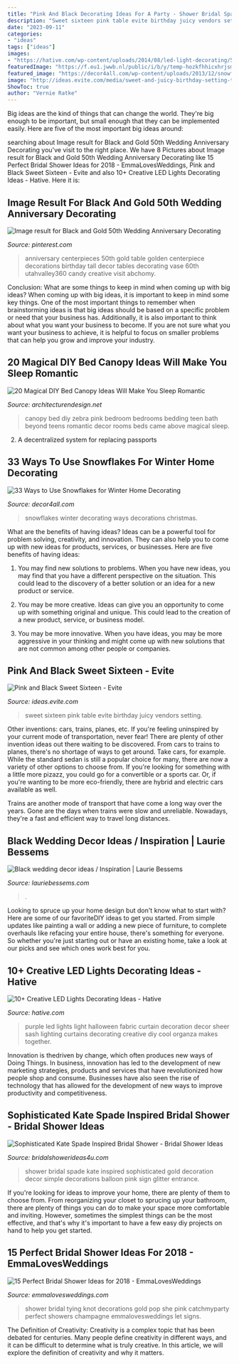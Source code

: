 ```yaml
---
title: "Pink And Black Decorating Ideas For A Party - Shower Bridal Spade Kate Inspired Sophisticated Gold Decoration Decor Simple Decorations Balloon Pink Sign Glitter Entrance"
description: "Sweet sixteen pink table evite birthday juicy vendors setting"
date: "2023-09-11"
categories:
- "ideas"
tags: ["ideas"]
images:
- "https://hative.com/wp-content/uploads/2014/08/led-light-decorating/5-led-light-curtain.jpg"
featuredImage: "https://f.eu1.jwwb.nl/public/i/b/y/temp-hozkfhhicxhrjsmgcdbp/blackweddingtablesetting.jpg"
featured_image: "https://decor4all.com/wp-content/uploads/2013/12/snowflakes-holiday-decorations-winter-decorating-ideas-17.jpg"
image: "http://ideas.evite.com/media/sweet-and-juicy-birthday-setting-the-mood-table-595.jpg"
ShowToc: true
author: "Vernie Ratke"
---
```



Big ideas are the kind of things that can change the world. They're big enough to be important, but small enough that they can be implemented easily. Here are five of the most important big ideas around: 

	

		
searching about Image result for Black and Gold 50th Wedding Anniversary Decorating you've visit to the right place. We have 8 Pictures about Image result for Black and Gold 50th Wedding Anniversary Decorating like 15 Perfect Bridal Shower Ideas for 2018 - EmmaLovesWeddings, Pink and Black Sweet Sixteen - Evite and also 10+ Creative LED Lights Decorating Ideas - Hative. Here it is:
		
    
## Image Result For Black And Gold 50th Wedding Anniversary Decorating

<img loading=lazy src="https://i.pinimg.com/736x/50/0d/1e/500d1e056f8bbf06ce6e97646a840631.jpg" onerror="this.onerror=null;this.src='https://tse3.mm.bing.net/th?id=OIP.2oJITe56c6sRZF_5TMykNwAAAA&amp;pid=15.1';" alt="Image result for Black and Gold 50th Wedding Anniversary Decorating">

_Source: pinterest.com_

>anniversary centerpieces 50th gold table golden centerpiece decorations birthday tall decor tables decorating vase 60th utahvalley360 candy creative visit abchomy. 

	

Conclusion: What are some things to keep in mind when coming up with big ideas?
When coming up with big ideas, it is important to keep in mind some key things. One of the most important things to remember when brainstorming ideas is that big ideas should be based on a specific problem or need that your business has. Additionally, it is also important to think about what you want your business to become. If you are not sure what you want your business to achieve, it is helpful to focus on smaller problems that can help you grow and improve your industry.

    
## 20 Magical DIY Bed Canopy Ideas Will Make You Sleep Romantic

<img loading=lazy src="http://cdn.architecturendesign.net/wp-content/uploads/2015/07/AD-DIY-Bed-Canopy-18.jpg" onerror="this.onerror=null;this.src='https://tse4.mm.bing.net/th?id=OIP.AKjCfW2kRfPpCNHvgzt2rgHaJ7&amp;pid=15.1';" alt="20 Magical DIY Bed Canopy Ideas Will Make You Sleep Romantic">

_Source: architecturendesign.net_

>canopy bed diy zebra pink bedroom bedrooms bedding teen bath beyond teens romantic decor rooms beds came above magical sleep. 

	

2. A decentralized system for replacing passports 

    
## 33 Ways To Use Snowflakes For Winter Home Decorating

<img loading=lazy src="https://decor4all.com/wp-content/uploads/2013/12/snowflakes-holiday-decorations-winter-decorating-ideas-17.jpg" onerror="this.onerror=null;this.src='https://tse4.mm.bing.net/th?id=OIP.Nu7LSX0Cj4EjnMDZ0Ue6XAAAAA&amp;pid=15.1';" alt="33 Ways to Use Snowflakes for Winter Home Decorating">

_Source: decor4all.com_

>snowflakes winter decorating ways decorations christmas. 

	

What are the benefits of having ideas?
Ideas can be a powerful tool for problem solving, creativity, and innovation. They can also help you to come up with new ideas for products, services, or businesses. Here are five benefits of having ideas:
1. You may find new solutions to problems. When you have new ideas, you may find that you have a different perspective on the situation. This could lead to the discovery of a better solution or an idea for a new product or service.

2. You may be more creative. Ideas can give you an opportunity to come up with something original and unique. This could lead to the creation of a new product, service, or business model.

3. You may be more innovative. When you have ideas, you may be more aggressive in your thinking and might come up with new solutions that are not common among other people or companies.

    
## Pink And Black Sweet Sixteen - Evite

<img loading=lazy src="http://ideas.evite.com/media/sweet-and-juicy-birthday-setting-the-mood-table-595.jpg" onerror="this.onerror=null;this.src='https://tse4.mm.bing.net/th?id=OIP.YMm1MfBHGmeJiGSKOABWZgHaJ9&amp;pid=15.1';" alt="Pink and Black Sweet Sixteen - Evite">

_Source: ideas.evite.com_

>sweet sixteen pink table evite birthday juicy vendors setting. 

	

Other inventions: cars, trains, planes, etc.
If you're feeling uninspired by your current mode of transportation, never fear! There are plenty of other invention ideas out there waiting to be discovered. From cars to trains to planes, there's no shortage of ways to get around.
Take cars, for example. While the standard sedan is still a popular choice for many, there are now a variety of other options to choose from. If you're looking for something with a little more pizazz, you could go for a convertible or a sports car. Or, if you're wanting to be more eco-friendly, there are hybrid and electric cars available as well.

Trains are another mode of transport that have come a long way over the years. Gone are the days when trains were slow and unreliable. Nowadays, they're a fast and efficient way to travel long distances.

    
## Black Wedding Decor Ideas / Inspiration | Laurie Bessems

<img loading=lazy src="https://f.eu1.jwwb.nl/public/i/b/y/temp-hozkfhhicxhrjsmgcdbp/blackweddingtablesetting.jpg" onerror="this.onerror=null;this.src='https://tse3.mm.bing.net/th?id=OIP.DHRssZX8HM23IQdNIMb63gHaLS&amp;pid=15.1';" alt="Black wedding decor ideas / Inspiration | Laurie Bessems">

_Source: lauriebessems.com_

>. 

	

Looking to spruce up your home design but don't know what to start with? Here are some of our favoriteDIY ideas to get you started. From simple updates like painting a wall or adding a new piece of furniture, to complete overhauls like refacing your entire house, there's something for everyone. So whether you're just starting out or have an existing home, take a look at our picks and see which ones work best for you.

    
## 10+ Creative LED Lights Decorating Ideas - Hative

<img loading=lazy src="https://hative.com/wp-content/uploads/2014/08/led-light-decorating/5-led-light-curtain.jpg" onerror="this.onerror=null;this.src='https://tse1.mm.bing.net/th?id=OIP.9er6BojsWgrIzx1PssNEmAHaLH&amp;pid=15.1';" alt="10+ Creative LED Lights Decorating Ideas - Hative">

_Source: hative.com_

>purple led lights light halloween fabric curtain decoration decor sheer sash lighting curtains decorating creative diy cool organza makes together. 

	

Innovation is thedriven by change, which often produces new ways of Doing Things. In business, innovation has led to the development of new marketing strategies, products and services that have revolutionized how people shop and consume. Businesses have also seen the rise of technology that has allowed for the development of new ways to improve productivity and competitiveness.

    
## Sophisticated Kate Spade Inspired Bridal Shower - Bridal Shower Ideas

<img loading=lazy src="http://www.bridalshowerideas4u.com/wp-content/uploads/2016/05/Sophisticated-Kate-Spade-Inspired-Bridal-Shower-Glitter-Balloon-600x900.jpg" onerror="this.onerror=null;this.src='https://tse2.mm.bing.net/th?id=OIP.ZFA70pDuxEYHytlbn4s1qQHaLH&amp;pid=15.1';" alt="Sophisticated Kate Spade Inspired Bridal Shower - Bridal Shower Ideas">

_Source: bridalshowerideas4u.com_

>shower bridal spade kate inspired sophisticated gold decoration decor simple decorations balloon pink sign glitter entrance. 

	

If you're looking for ideas to improve your home, there are plenty of them to choose from. From reorganizing your closet to sprucing up your bathroom, there are plenty of things you can do to make your space more comfortable and inviting. However, sometimes the simplest things can be the most effective, and that's why it's important to have a few easy diy projects on hand to help you get started.

    
## 15 Perfect Bridal Shower Ideas For 2018 - EmmaLovesWeddings

<img loading=lazy src="http://emmalovesweddings.com/wp-content/uploads/2017/11/pink-and-gold-bridal-shower-decorations.jpg" onerror="this.onerror=null;this.src='https://tse4.mm.bing.net/th?id=OIP.NrBEuaa9gDQyztFKKBlHfgHaLH&amp;pid=15.1';" alt="15 Perfect Bridal Shower Ideas for 2018 - EmmaLovesWeddings">

_Source: emmalovesweddings.com_

>shower bridal tying knot decorations gold pop she pink catchmyparty perfect showers champagne emmalovesweddings let signs. 

	

The Definition of Creativity:
Creativity is a complex topic that has been debated for centuries. Many people define creativity in different ways, and it can be difficult to determine what is truly creative. In this article, we will explore the definition of creativity and why it matters.

